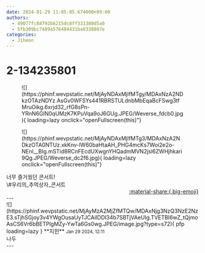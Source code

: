 ```yaml
---
date: 2024-01-29 11:05:05.674000+09:00
authors:
  - 49077fc88792b6215dc8ff331380d5a0
  - 5fb309bc7489a576484431ba8338807e
categories:
  - Jiheon
---
```


# 2-134235801

<div class="post-container" markdown="1">
<div class="content-container md-sidebar__scrollwrap" markdown="1">


<figure markdown="1">
![](https://phinf.wevpstatic.net/MjAyNDAxMjlfMTgy/MDAxNzA2NDkzOTAzNDYz.AsGv0WFSYs441RBRSTULdnbMbEqaBcFSwg3tfMruOikg.6xrjd32_rfG8sPn-YRnN6GIN0qUMzK7KPuVqa9oJ6GUg.JPEG/Weverse_fdcb0.jpg){ loading=lazy onclick="openFullscreen(this)"}
</figure>

<figure markdown="1">
![](https://phinf.wevpstatic.net/MjAyNDAxMjlfMTg3/MDAxNzA2NDkzOTA0NTUz.xkKnv-lW60baHtaAH_PHG4mcKs7Woi2e2o-NEnl__BIg.mSTid8RCnFEcdUXwgnYHQadmMVN2jsl6ZWHjhkari9Qg.JPEG/Weverse_dc2f6.jpg){ loading=lazy onclick="openFullscreen(this)"}
</figure>
너무 즐거웠던 콘서트!<br>\#우리의_추억상자_콘서트 

</div>
</div>

<div style="text-align: right;" markdown="1">
<a href="https://weverse.io/fromis9/fanpost/2-134235801" style="text-align: right;">:material-share:{.big-emoji}</a>
</div>
---

<div class="comments-container md-sidebar__scrollwrap" markdown="1">
<div class="comment" markdown="1">
<div class='id-container' markdown="1">
![](https://phinf.wevpstatic.net/MjAyMzA2MjZfMTQw/MDAxNjg3NzQ3NzE2NzE3.sTjhSGjoy3v4YWgOusaUyTJCAiIDDI34b7SBTjVAeUIg.TVETBI6wZ_tQjmoAsCS6Vr6bBETPlgMZy-YwTa6Gs0wg.JPEG/image.jpg?type=s72){ pfp loading=lazy }
**<span class="artist">지헌</span>** <small>Jan 29 2024, 12:11</small><br>
</div>
<div class='comment-body' markdown="1">
나두
</div>
</div>
</div>
---
